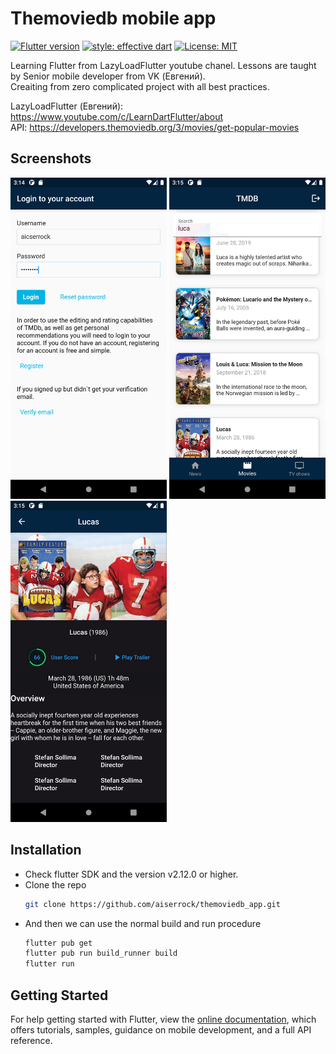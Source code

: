 # Themoviedb mobile app

[![Flutter version](https://img.shields.io/badge/flutter-v2.12.0-blue?logo=flutter)](https://flutter.dev/docs/development/tools/sdk/releases)
[![style: effective dart](https://img.shields.io/badge/style-effective_dart-40c4ff.svg)](https://github.com/tenhobi/effective_dart)
[![License: MIT](https://img.shields.io/badge/license-MIT-purple.svg)](https://opensource.org/licenses/MIT)

Learning Flutter from LazyLoadFlutter youtube chanel. Lessons are taught by Senior mobile developer from VK (Евгений).  
Creaiting from zero complicated project with all best practices.  

LazyLoadFlutter (Евгений): https://www.youtube.com/c/LearnDartFlutter/about  
API: https://developers.themoviedb.org/3/movies/get-popular-movies

## Screenshots

<p>
<img src="https://github.com/aiserrock/themoviedb_app/blob/master/img/themoviedb_app1.png" alt="Screen 1" width="250">
  <img src="https://github.com/aiserrock/themoviedb_app/blob/master/img/themoviedb_app2.png" alt="Screen 1" width="250">
  <img src="https://github.com/aiserrock/themoviedb_app/blob/master/img/themoviedb_app3.png" alt="Screen 1" width="250">
</p>


## Installation

- Check flutter SDK and the version v2.12.0 or higher.
- Clone the repo
  ```sh
  git clone https://github.com/aiserrock/themoviedb_app.git
  ```
- And then we can use the normal build and run procedure
  ```sh
  flutter pub get
  flutter pub run build_runner build
  flutter run
  ```
  
## Getting Started

For help getting started with Flutter, view the
[online documentation](https://flutter.io/docs), which offers tutorials,
samples, guidance on mobile development, and a full API reference.
